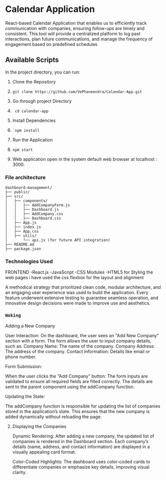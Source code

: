 # Calendar Application 


React-based Calendar Application that enables us to efficiently track communication with companies, ensuring follow-ups are timely and consistent. This tool will provide a centralized platform to log past interactions, plan future communications, and manage the frequency of engagement based on predefined schedules
## Available Scripts

In the project directory, you can run:
1. Clone the Repository
2.     git clone https://github.com/VePhaneendra/Calendar-App.git
3. Go through project Directory
4.      cd calendar-app
5. Install Dependencies
6.      npm install
7.  Run the Application
8.     npm start
9. Web application open in the system default web browser at localhost : 3000.

   
### File architecture
    dashboard-management/
    ├── public/
    ├── src/
    │   ├── components/
    │   │   ├── AddCompanyForm.js
    │   │   ├── Dashboard.js
    │   │   ├── AddCompany.css
    │   │   ├── Dashboard.css
    │   ├── App.js
    │   ├── index.js
    │   ├── App.css
    │   ├── utils/
    │       └── api.js (for future API integration)
    ├── README.md
    ├── package.json




### Technologies Used

FRONTEND
 -React.js
 -JavaScript
 -CSS Modules
 -HTML5
 for Styling the web pages i have used the css flexbox for the layout and alignment
 
A methodical strategy that prioritized clean code, modular architecture, and an engaging user experience was used to build the application. Every feature underwent extensive testing to guarantee seamless operation, and innovative design decisions were made to improve use and aesthetics.

### `Woking `

Adding a New Company

 User Interaction:
        On the dashboard, the user sees an "Add New Company" section with a form.
        The form allows the user to input company details, such as:
            Company Name: The name of the company.
            Company Address: The address of the company.
            Contact Information: Details like email or phone number.

Form Submission:

   When the user clicks the "Add Company" button:
   The form inputs are validated to ensure all required fields are filled correctly.
   The details are sent to the parent component using the addCompany function.

Updating the State:

   The addCompany function is responsible for updating the list of companies stored in the application’s state.
   This ensures that the new company is added dynamically without reloading the page. 

2. Displaying the Companies

    Dynamic Rendering:
        After adding a new company, the updated list of companies is rendered in the Dashboard section.
        Each company’s details (name, address, and contact information) are displayed in a visually appealing card format.

    Color-Coded Highlights:
        The dashboard uses color-coded cards to differentiate companies or emphasize key details, improving visual clarity.

